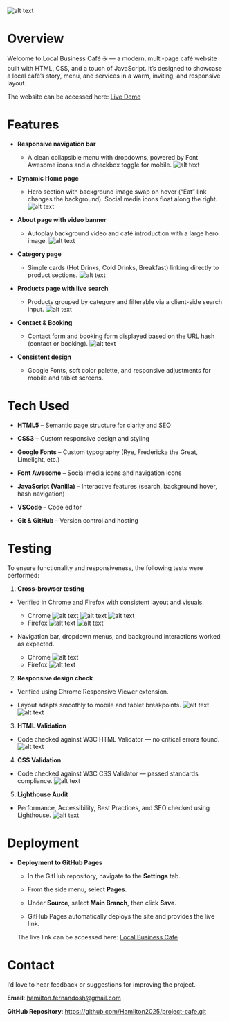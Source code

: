 ![alt text](business-cafe.png)
# Overview
Welcome to Local Business Café ☕ — a modern, multi-page café website built with HTML, CSS, and a touch of JavaScript.
It’s designed to showcase a local café’s story, menu, and services in a warm, inviting, and responsive layout.

The website can be accessed here: [Live Demo](https://hamilton2025.github.io/project-cafe/)

# Features
- **Responsive navigation bar**

   * A clean collapsible menu with dropdowns, powered by Font Awesome icons and a checkbox toggle for mobile.
  ![alt text](<responsive navbar.png>)

- **Dynamic Home page**

  * Hero section with background image swap on hover (“Eat” link changes the background). Social media icons float along the right.
  ![alt text](<dynamic home page.png>)

- **About page with video banner**

  * Autoplay background video and café introduction with a large hero image.
![alt text](<video banner.png>)

- **Category page**

  * Simple cards (Hot Drinks, Cold Drinks, Breakfast) linking directly to product sections.
![alt text](<category page.png>)

- **Products page with live search**

  * Products grouped by category and filterable via a client-side search input.
![alt text](<live search.png>)

- **Contact & Booking**

  * Contact form and booking form displayed based on the URL hash (contact or booking).
![alt text](<contact page.png>)

- **Consistent design**

  * Google Fonts, soft color palette, and responsive adjustments for mobile and tablet screens.

# Tech Used
- **HTML5** – Semantic page structure for clarity and SEO

- **CSS3** – Custom responsive design and styling

- **Google Fonts** – Custom typography (Rye, Fredericka the Great, Limelight, etc.)

- **Font Awesome** – Social media icons and navigation icons

- **JavaScript (Vanilla)** – Interactive features (search, background hover, hash navigation)

- **VSCode** – Code editor

- **Git & GitHub** – Version control and hosting

# Testing
To ensure functionality and responsiveness, the following tests were performed:

1. **Cross-browser testing**

  - Verified in Chrome and Firefox with consistent layout and visuals.
    * Chrome
  ![alt text](<chrome result .png>) 
  ![alt text](<chrome result 2.png>) 
  ![alt text](<chrome result 3.png>) 
    * Firefox
  ![alt text](<firefox result 1.png>) 
  ![alt text](<firefox result 2.png>)

  - Navigation bar, dropdown menus, and background interactions worked as expected.
    * Chrome
  ![alt text](<chrome dropdown result-1.png>)
    * Firefox
  ![alt text](<firefox dropdown result-1.png>)

2. **Responsive design check**

  - Verified using Chrome Responsive Viewer extension.

  - Layout adapts smoothly to mobile and tablet breakpoints.
  ![alt text](<responsive viewer result 1.png>)
  ![alt text](<responsive viewer  result 2.png>) 
 

3. **HTML Validation**

  - Code checked against W3C HTML Validator — no critical errors found.
  ![alt text](<W3C HTML result.png>)

4. **CSS Validation**

  - Code checked against W3C CSS Validator — passed standards compliance.
![alt text](<W3C CSS result.png>)

5. **Lighthouse Audit**

  - Performance, Accessibility, Best Practices, and SEO checked using Lighthouse.
![alt text](<Lighthouse result.png>)

# Deployment
- **Deployment to GitHub Pages**
  * In the GitHub repository, navigate to the **Settings** tab.  

  * From the side menu, select **Pages**.  

  * Under **Source**, select **Main Branch**, then click **Save**.  

  * GitHub Pages automatically deploys the site and provides the live link. 

  The live link can be accessed here: [Local Business Café](https://hamilton2025.github.io/project-cafe/) 

# Contact
I’d love to hear feedback or suggestions for improving the project.

**Email**: hamilton.fernandosh@gmail.com

**GitHub Repository**: https://github.com/Hamilton2025/project-cafe.git 
